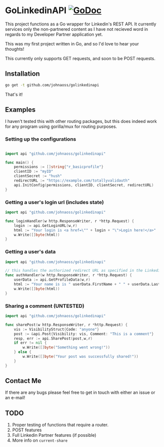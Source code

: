 # GoLinkedinAPI [![GoDoc](https://godoc.org/github.com/johnaoss/golinkedinapi?status.svg)](https://godoc.org/github.com/johnaoss/golinkedinapi)

This project functions as a Go wrapper for Linkedin's REST API. It currently services only the non-partnered content as I have not recieved word in regards to my Developer Partner application yet.

This was my first project written in Go, and so I'd love to hear your thoughts!

This currently only supports GET requests, and soon to be POST requests.

## Installation

```bash
go get -t github.com/johnaoss/golinkedinapi
```

That's it!

## Examples

I haven't tested this with other routing packages, but this does indeed work for any program using gorilla/mux for routing purposes.

### Setting up the configurations

```go

import api "github.com/johnaoss/golinkedinapi"

func main() {
    permissions := []string{"r_basicprofile"}
    clientID := "myID"
    clientSecret := "hush"
    redirectURL := "https://example.com/totallyvalidauth"
    api.InitConfig(permissions, clientID, clientSecret, redirectURL)
}

```

### Getting a user's login url (includes state)

```go
import api "github.com/johnaoss/golinkedinapi"

func loginHandler(w http.ResponseWriter, r *http.Request) {
    login := api.GetLoginURL(w,r)
    html := "Your login is <a href=\"" + login + "\">Login here!</a>"
    w.Write([]byte(html))
}
```

### Getting a user's data

```go
import api "github.com/johnaoss/golinkedinapi"

// this handles the authorized redirect URL as specified in the Linkedin developer console
func authHandler(w http.ResponseWriter, r *http.Request) {
    userData := api.GetProfileData(w,r)
    html := "Your name is is " userData.FirstName + " " + userData.LastName
    w.Write([]byte(html))
}
```

### Sharing a comment (UNTESTED)

```go
import api "github.com/johnaoss/golinkedinapi"

func sharePost(w http.ResponseWriter, r *http.Request) {
    vis := VisibilityStruct{Code: "anyone"}
    post := &api.Post{Visibility: vis, Comment: "This is a comment"}
    resp, err := api.SharePost(post,w,r)
    if err != nil {
        w.Write([]byte("Something went wrong!"))
    } else {
        w.Write([]byte("Your post was successfully shared!"))
    }
}
```

## Contact Me

If there are any bugs please feel free to get in touch with either an issue or an e-mail!

## TODO

1. Proper testing of functions that require a router.
1. POST features
1. Full Linkedin Partner features (if possible)
1. More info on `current-share`
